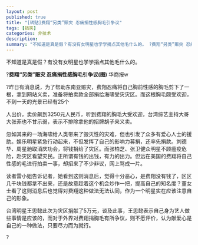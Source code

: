 ```yaml
---
layout: post
published: true
title: "[转贴]费翔“另类”赈灾 忍痛捐性感胸毛引争议"
tags: [搞笑]
categories: 非技术    
description: 
summary: "不知道是真是假？有没有女明星也学学捐点其他毛什么的。 ?费翔“另类”赈灾 忍痛捐性感胸毛引争议(图) 华商报w ?昨日有消息说，为了帮助东南亚赈灾，费翔忍痛将自己胸前性感的胸毛剪下了一根，拿到网站义卖，准备将拍卖款全部捐给海啸受灾灾区。而这"
---
```

不知道是真是假？有没有女明星也学学捐点其他毛什么的。

?**费翔“另类”赈灾 忍痛捐性感胸毛引争议(图)** 华商报w

?昨日有消息说，为了帮助东南亚赈灾，费翔忍痛将自己胸前性感的胸毛剪下了一根，拿到网站义卖，准备将拍卖款全部捐给海啸受灾灾区。而这根胸毛颇受欢迎，不到一天的光景已经有25个

人出价，卖价飙到3250元人民币，听到费翔的胸毛大受欢迎，台湾综艺主持大哥大张菲也不甘示弱，表示不排除拿他的招牌胡子来义卖。

忽如其来的一场海啸给人类带来了毁灭性的灾难，但也引发了众多有爱心人士的援助。娱乐明星紧急行动起来，不但发挥了自己的影响力募捐，还率先捐款。刘德华、周星驰取消庆功会，将钱捐给了灾区。而张柏芝、张卫健众明星不顾瘟疫危险，赴灾区看望灾民。正所谓有钱的出钱，有力的出力。但远在美国的费翔将自己性感的毛进行拍卖一事，却招来了不少非议，网上骂成一片。

读者雷小姐告诉记者，她看到这则消息后，觉得十分恶心，是费翔没有钱了，区区几千块钱都拿不出来，还是故意趁着这个机会炒作一把，提高自己的知名度？董女士看了这则消息后也觉得对费翔这种做法无法认同，作为一个明星实在应该注意自己的形象。

台湾明星王思懿此次为灾区捐献了5万元，谈及此事，王思懿表示自己身为艺人做些事情是应该的，而对于外界对费翔捐胸毛有所争议，则不愿评价，认为献爱心是自己的一种做法，只要尽力而为就行。

?